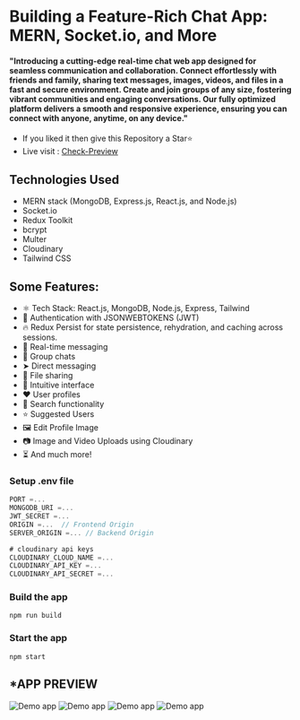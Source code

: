 
# Building a Feature-Rich Chat App: MERN, Socket.io, and More

#### "Introducing a cutting-edge real-time chat web app designed for seamless communication and collaboration. Connect effortlessly with friends and family, sharing text messages, images, videos, and files in a fast and secure environment. Create and join groups of any size, fostering vibrant communities and engaging conversations. Our fully optimized platform delivers a smooth and responsive experience, ensuring you can connect with anyone, anytime, on any device."


- If you liked it then give this Repository a Star⭐
- Live visit : [Check-Preview](https://real-time-chat-app-mern-mjjd.onrender.com)

## Technologies Used

- MERN stack (MongoDB, Express.js, React.js, and Node.js)
- Socket.io
- Redux Toolkit
- bcrypt
- Multer
- Cloudinary
- Tailwind CSS

## Some Features:

-   ⚛️ Tech Stack: React.js, MongoDB, Node.js, Express, Tailwind
-   🔐 Authentication with JSONWEBTOKENS (JWT)
-   🔥 Redux Persist for state persistence, rehydration, and caching across sessions.
-   👥 Real-time messaging
-   📢 Group chats
-   ➤  Direct messaging
-   🔗 File sharing
-   💬 Intuitive interface
-   ❤️ User profiles
-   🔎 Search functionality
-   ⭐ Suggested Users
-   🖼️ Edit Profile Image
-   📷 Image and Video Uploads using Cloudinary
-   ⏳ And much more!

### Setup .env file

```js
PORT =...
MONGODB_URI =...
JWT_SECRET =...
ORIGIN =...  // Frontend Origin
SERVER_ORIGIN =... // Backend Origin

# cloudinary api keys
CLOUDINARY_CLOUD_NAME =...
CLOUDINARY_API_KEY =...
CLOUDINARY_API_SECRET =...

```

### Build the app

```shell
npm run build
```

### Start the app

```shell
npm start
```

## *APP PREVIEW
![Demo app](https://i.ibb.co/z4yt7Q8/1.png)
![Demo app](https://i.ibb.co/TWp48kF/2.png)
![Demo app](https://i.ibb.co/jVG9c7J/4.png)
![Demo app](https://i.ibb.co/Xx7XWy6/28-DBF580-9307-420-E-B9-B7-025341-CBC56-F.png)

